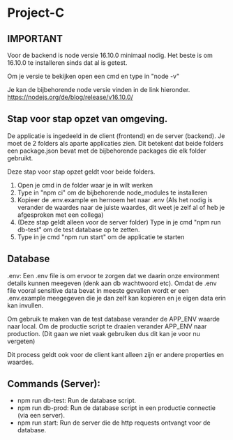 # Project-C

## IMPORTANT
Voor de backend is node versie 16.10.0 minimaal nodig.
Het beste is om 16.10.0 te installeren sinds dat al is getest.

Om je versie te bekijken open een cmd en type in "node -v"

Je kan de bijbehorende node versie vinden in de link hieronder.
https://nodejs.org/de/blog/release/v16.10.0/

## Stap voor stap opzet van omgeving.
De applicatie is ingedeeld in de client (frontend) en de server (backend).
Je moet de 2 folders als aparte applicaties zien. Dit betekent dat beide folders een package.json bevat met de bijbehorende packages die elk folder gebruikt.

Deze stap voor stap opzet geldt voor beide folders.

1. Open je cmd in de folder waar je in wilt werken
2. Type in "npm ci" om de bijbehorende node_modules te installeren
3. Kopieer de .env.example en hernoem het naar .env (Als het nodig is verander de waardes naar de juiste waardes, dit weet je zelf al of heb je afgesproken met een collega)
4. (Deze stap geldt alleen voor de server folder) Type in je cmd "npm run db-test" om de test database op te zetten. 
5. Type in je cmd "npm run start" om de applicatie te starten

## Database
.env:
Een .env file is om ervoor te zorgen dat we daarin onze environment details kunnen meegeven (denk aan db wachtwoord etc).
Omdat de .env file vooral sensitive data bevat in meeste gevallen wordt er een .env.example meegegeven die je dan zelf kan kopieren en je eigen data erin kan invullen.

Om gebruik te maken van de test database verander de APP_ENV waarde naar local.
Om de productie script te draaien verander APP_ENV naar production. (Dit gaan we niet vaak gebruiken dus dit kan je voor nu vergeten)

Dit process geldt ook voor de client kant alleen zijn er andere properties en waardes.

## Commands (Server):

- npm run db-test: Run de database script.
- npm run db-prod: Run de database script in een productie connectie (via een server).
- npm run start: Run de server die de http requests ontvangt voor de database.
